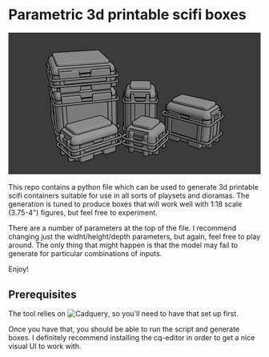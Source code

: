 # Parametric 3d printable scifi boxes

![image of various scifi boxes](preview.png)

This repo contains a python file which can be used to generate 3d printable scifi containers suitable for use in all sorts of playsets and dioramas. The generation is tuned to produce boxes that will work well with 1:18 scale (3.75-4") figures, but feel free to experiment.


There are a number of parameters at the top of the file. I recommend changing just the widht/height/depth parameters, but again, feel free to play around. The only thing that might happen is that the model may fail to generate for particular combinations of inputs.

Enjoy!

## Prerequisites

The tool relies on ![Cadquery](https://github.com/CadQuery/cadquery), so you'll need to have that set up first.

Once you have that, you should be able to run the script and generate boxes. I definitely recommend installing the cq-editor in order to get a nice visual UI to work with.

